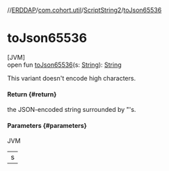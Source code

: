 //[ERDDAP](../../../index.md)/[com.cohort.util](../index.md)/[ScriptString2](index.md)/[toJson65536](to-json65536.md)

# toJson65536

[JVM]\
open fun [toJson65536](to-json65536.md)(s: [String](https://docs.oracle.com/en/java/javase/21/docs/api/java.base/java/lang/String.html)): [String](https://docs.oracle.com/en/java/javase/21/docs/api/java.base/java/lang/String.html)

This variant doesn't encode high characters.

#### Return {#return}

the JSON-encoded string surrounded by &quot;'s.

#### Parameters {#parameters}

JVM

| |
|---|
| s |